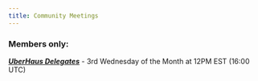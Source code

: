 ```yaml
---
title: Community Meetings
---
```


### Members only: 
[***UberHaus Delegates***](https://discord.com/channels/709210493549674598/827264041835692052/842816158712332378) - 3rd Wednesday of the Month at 12PM EST (16:00 UTC)

